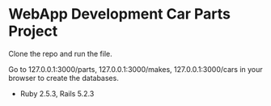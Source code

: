 # WebApp Development Car Parts Project

Clone the repo and run the file.

Go to 127.0.0.1:3000/parts, 127.0.0.1:3000/makes, 127.0.0.1:3000/cars in your browser to create the databases.

* Ruby 2.5.3, Rails 5.2.3

